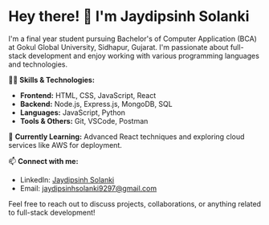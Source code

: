 # Hey there! 👋 I'm Jaydipsinh Solanki

I'm a final year student pursuing Bachelor's of Computer Application (BCA) at Gokul Global University, Sidhapur, Gujarat. I'm passionate about full-stack development and enjoy working with various programming languages and technologies.

👨‍💻 **Skills & Technologies:**
- **Frontend:** HTML, CSS, JavaScript, React
- **Backend:** Node.js, Express.js, MongoDB, SQL
- **Languages:** JavaScript, Python
- **Tools & Others:** Git, VSCode, Postman

🌱 **Currently Learning:** Advanced React techniques and exploring cloud services like AWS for deployment.

📫 **Connect with me:**
- LinkedIn: [Jaydipsinh Solanki](https://www.linkedin.com/in/jaydipsinhsolanki/)
- Email: jaydipsinhsolanki9297@gmail.com

Feel free to reach out to discuss projects, collaborations, or anything related to full-stack development!
